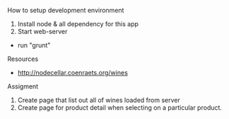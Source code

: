 How to setup development environment
1. Install node & all dependency for this app
2. Start web-server
- run "grunt"

Resources
- http://nodecellar.coenraets.org/wines

Assigment
1. Create page that list out all of wines loaded from server
2. Create page for product detail when selecting on a particular product.